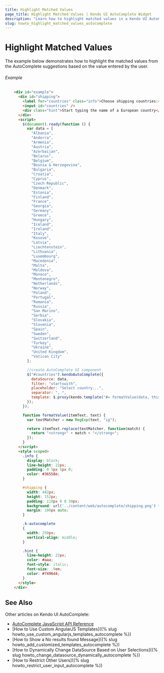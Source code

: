 ```yaml
---
title: Highlight Matched Values
page_title: Highlight Matched Values | Kendo UI AutoComplete Widget
description: "Learn how to highlight matched values in a Kendo UI AutoComplete widget."
slug: howto_highlight_matched_values_autocomplete
---
```


# Highlight Matched Values

The example below demonstrates how to highlight the matched values from the AutoComplete suggestions based on the value entered by the user.

###### Example

```html
    <div id="example">
      <div id="shipping">
        <label for="countries" class="info">Choose shipping countries:</label>
        <input id="countries" />
        <div class="hint">Start typing the name of a European country</div>
      </div>
      <script>
        $(document).ready(function () {
          var data = [
            "Albania",
            "Andorra",
            "Armenia",
            "Austria",
            "Azerbaijan",
            "Belarus",
            "Belgium",
            "Bosnia & Herzegovina",
            "Bulgaria",
            "Croatia",
            "Cyprus",
            "Czech Republic",
            "Denmark",
            "Estonia",
            "Finland",
            "France",
            "Georgia",
            "Germany",
            "Greece",
            "Hungary",
            "Iceland",
            "Ireland",
            "Italy",
            "Kosovo",
            "Latvia",
            "Liechtenstein",
            "Lithuania",
            "Luxembourg",
            "Macedonia",
            "Malta",
            "Moldova",
            "Monaco",
            "Montenegro",
            "Netherlands",
            "Norway",
            "Poland",
            "Portugal",
            "Romania",
            "Russia",
            "San Marino",
            "Serbia",
            "Slovakia",
            "Slovenia",
            "Spain",
            "Sweden",
            "Switzerland",
            "Turkey",
            "Ukraine",
            "United Kingdom",
            "Vatican City"
          ];

          //create AutoComplete UI component
          $("#countries").kendoAutoComplete({
            dataSource: data,
            filter: "startswith",
            placeholder: "Select country...",
            separator: ", ",
            template: $.proxy(kendo.template("#= formatValue(data, this.val()) #"), $("#countries"))
          });
        });

        function formatValue(itemText, text) {
          var textMatcher = new RegExp(text, "ig");

          return itemText.replace(textMatcher, function(match) {
            return "<strong>" + match + "</strong>";
          });
        }
      </script>
      <style scoped>
        .info {
          display: block;
          line-height: 22px;
          padding: 0 5px 5px 0;
          color: #36558e;
        }

        #shipping {
          width: 482px;
          height: 152px;
          padding: 110px 0 0 30px;
          background: url('../content/web/autocomplete/shipping.png') transparent no-repeat 0 0;
          margin: 100px auto;
        }

        .k-autocomplete
        {
          width: 250px;
          vertical-align: middle;
        }

        .hint {
          line-height: 22px;
          color: #aaa;
          font-style: italic;
          font-size: .9em;
          color: #7496d4;
        }
      </style>
    </div>
```

## See Also

Other articles on Kendo UI AutoComplete:

* [AutoComplete JavaScript API Reference](/api/javascript/ui/autocomplete)
* [How to Use Custom AngularJS Templates]({% slug howto_use_custom_angularjs_templates_autocomplete %})
* [How to Show a No results found Message]({% slug howto_add_customized_templates_autocomplete %})
* [How to Dynamically Change DataSource Based on User Selections]({% slug howto_change_datasource_dynamically_autocomplete %})
* [How to Restrict Other Users]({% slug howto_restrict_user_input_autocomplete %})
